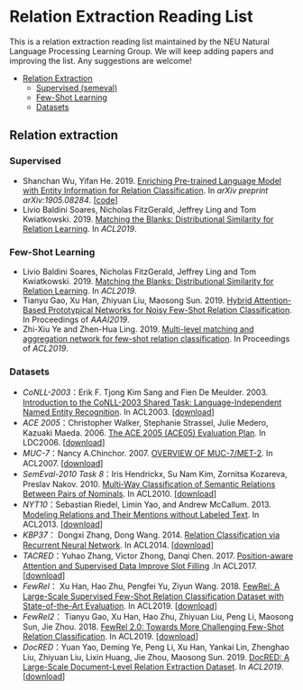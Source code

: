 # Relation Extraction Reading List
This is a relation extraction reading list maintained by the NEU Natural Language Processing  Learning Group. We will keep adding papers and improving the list. Any suggestions are welcome!


 * [Relation Extraction](#RelationExtraction)
    * [Supervised (semeval)](#supervised)
    * [Few-Shot Learning]((#fewshot))
    * [Datasets](#dataset)

## Relation extraction

### Supervised
* Shanchan Wu, Yifan He. 2019. [Enriching Pre-trained Language Model with Entity Information for Relation Classification](https://arxiv.org/abs/1905.08284). In *arXiv preprint arXiv:1905.08284*. [[code](https://github.com/NEUNLP-RE/Erich_Relation_Classification)]
* Livio Baldini Soares, Nicholas FitzGerald, Jeffrey Ling and Tom Kwiatkowski. 2019. [Matching the Blanks: Distributional Similarity for Relation Learning](https://arxiv.org/abs/1906.03158). In *ACL2019*.

### Few-Shot Learning
* Livio Baldini Soares, Nicholas FitzGerald, Jeffrey Ling and Tom Kwiatkowski. 2019. [Matching the Blanks: Distributional Similarity for Relation Learning](https://arxiv.org/abs/1906.03158). In *ACL2019*. 
* Tianyu Gao, Xu Han, Zhiyuan Liu, Maosong Sun. 2019. [Hybrid Attention-Based Prototypical Networks for Noisy Few-Shot Relation Classification](https://www.aaai.org/ojs/index.php/AAAI/article/view/4604). In Proceedings of *AAAI2019*.
* Zhi-Xiu Ye and Zhen-Hua Ling. 2019. [Multi-level matching and aggregation network for few-shot relation classification](https://arxiv.org/abs/1906.06678). In Proceedings of *ACL2019*.

### Datasets

- *CoNLL-2003*：Erik F. Tjong Kim Sang and Fien De Meulder. 2003. [Introduction to the CoNLL-2003 Shared Task: Language-Independent Named Entity Recognition](https://www.aclweb.org/anthology/W03-0419.pdf). In ACL2003. [[download](https://github.com/synalp/NER/tree/master/corpus/CoNLL-2003)]
- *ACE 2005*：Christopher Walker, Stephanie Strassel, Julie Medero, Kazuaki Maeda. 2006. [The ACE 2005 (ACE05) Evaluation Plan](https://pdfs.semanticscholar.org/3a9b/136ca1ab91592df36f148ef16095f74d009e.pdf?_ga=2.95432860.1858497257.1583459578-582895555.1583459578). In LDC2006. [[download](https://catalog.ldc.upenn.edu/LDC2006T06)]
- *MUC-7*：Nancy A.Chinchor. 2007. [OVERVIEW OF MUC-7/MET-2](https://www.aclweb.org/anthology/M98-1001.pdf). In ACL2007. [[download](https://catalog.ldc.upenn.edu/LDC2001T02)]
- *SemEval-2010 Task 8*：Iris Hendrickx, Su Nam Kim, Zornitsa Kozareva, Preslav Nakov. 2010. [Multi-Way Classification of Semantic Relations Between Pairs of Nominals](https://arxiv.org/pdf/1911.10422.pdf). In ACL2010. [[download](https://github.com/sahitya0000/Relation-Classification)]
- *NYT10*：Sebastian Riedel, Limin Yao, and Andrew McCallum. 2013. [Modeling Relations and Their Mentions without Labeled Text](https://link.springer.com/content/pdf/10.1007/978-3-642-15939-8_10.pdf). In ACL2013. [[download](https://github.com/thunlp/OpenNRE/tree/master/benchmark)]
- *KBP37*： Dongxi Zhang, Dong Wang. 2014. [Relation Classification via Recurrent Neural Network](https://arxiv.org/pdf/1508.01006.pdf). In ACL2014. [[download](https://github.com/zhangdongxu/kbp37)]
- *TACRED*：Yuhao Zhang, Victor Zhong, Danqi Chen. 2017. [Position-aware Attention and Supervised Data Improve Slot Filling](https://www.aclweb.org/anthology/D17-1004.pdf) .In ACL2017.[[download](https://nlp.stanford.edu/projects/tacred/)]
- *FewRel*： Xu Han, Hao Zhu, Pengfei Yu, Ziyun Wang. 2018. [FewRel: A Large-Scale Supervised Few-Shot Relation Classification Dataset with State-of-the-Art Evaluation](https://www.aclweb.org/anthology/D18-1514.pdf). In ACL2019. [[download](https://github.com/ProKil/FewRel)] 
- *FewRel2*： Tianyu Gao, Xu Han, Hao Zhu, Zhiyuan Liu, Peng Li, Maosong Sun, Jie Zhou. 2018. [FewRel 2.0: Towards More Challenging Few-Shot Relation Classification](https://arxiv.org/abs/1910.07124). In ACL2019. [[download](https://github.com/thunlp/fewrel)] 
- *DocRED*：Yuan Yao, Deming Ye, Peng Li, Xu Han, Yankai Lin, Zhenghao Liu, Zhiyuan Liu, Lixin Huang, Jie Zhou, Maosong Sun. 2019. [DocRED: A Large-Scale Document-Level Relation Extraction Dataset](https://arxiv.org/abs/1906.06127). In *ACL2019*. [[download](https://github.com/thunlp/DocRED)]


